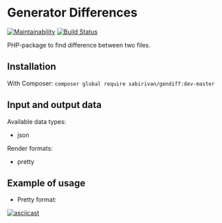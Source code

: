# Generator Differences

[![Maintainability](https://api.codeclimate.com/v1/badges/fa4710ee77154016f472/maintainability)](https://codeclimate.com/github/SabirIvaN/php-project-lvl2/maintainability)
[![Build Status](https://travis-ci.org/SabirIvaN/php-project-lvl2.svg?branch=master)](https://travis-ci.org/SabirIvaN/php-project-lvl2)

PHP-package to find difference between two files.

## Installation

With Composer:
`composer global require sabirivan/gendiff:dev-master`

## Input and output data

Available data types:
- json

Render formats:
- pretty

## Example of usage

- Pretty format:

[![asciicast](https://asciinema.org/a/grgfHTXh8ILkxkTNcGj2znPxS.svg)](https://asciinema.org/a/grgfHTXh8ILkxkTNcGj2znPxS)
